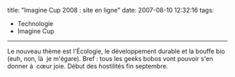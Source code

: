 title: "Imagine Cup 2008 : site en ligne"
date: 2007-08-10 12:32:16
tags:
  - Technologie
  - Imagine Cup
---

Le nouveau thème est l'Écologie, le développement durable et la bouffe bio (euh, non, là  je m'égare). Bref&nbsp;: tous les geeks bobos vont pouvoir s'en donner à  cœur joie. Début des hostilités fin septembre.